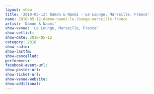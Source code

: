 ```yaml
---
layout: show
title: '2010-05-12: Damon & Naomi - Le Lounge, Marseille, France'
name: 2010-05-12-damon-naomi-le-lounge-marseille-france
artist: 'Damon & Naomi'
show-venue: 'Le Lounge, Marseille, France'
show-setlist: 
show-date: 2010-05-12
category: 2010
show-radio: 
show-lastfm: 
show-cancelled: 
performers: 
facebook-event-url: 
show-poster-url: 
show-ticket-url: 
show-venue-website: 
show-additional: 
---
```


